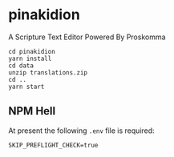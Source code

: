 # pinakidion
A Scripture Text Editor Powered By Proskomma
```
cd pinakidion
yarn install
cd data
unzip translations.zip
cd ..
yarn start
```
## NPM Hell
At present the following `.env` file is required:
```
SKIP_PREFLIGHT_CHECK=true
```
